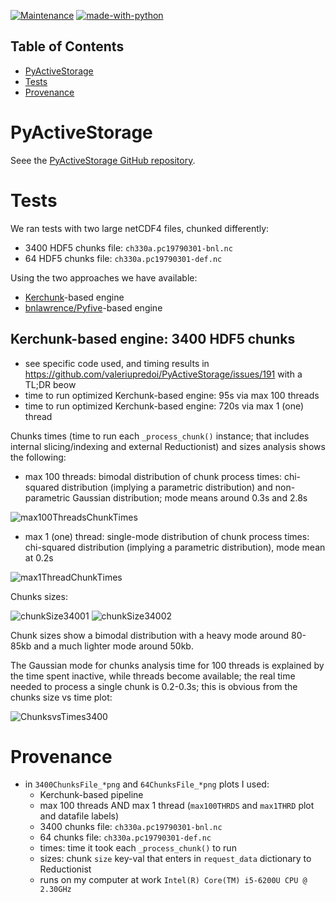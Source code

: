 
[![Maintenance](https://img.shields.io/badge/Maintained%3F-yes-green.svg)](https://GitHub.com/Naereen/StrapDown.js/graphs/commit-activity)
[![made-with-python](https://img.shields.io/badge/Made%20with-Python-1f425f.svg)](https://www.python.org/)

Table of Contents
-----------------
* [PyActiveStorage](#PyActiveStorage)
* [Tests](#Tests)
* [Provenance](#Provenance)

# PyActiveStorage

Seee the [PyActiveStorage GitHub repository](https://github.com/valeriupredoi/PyActiveStorage).

# Tests

We ran tests with two large netCDF4 files, chunked differently:

- 3400 HDF5 chunks file: `ch330a.pc19790301-bnl.nc`
- 64 HDF5 chunks file: `ch330a.pc19790301-def.nc`

Using the two approaches we have available:

- [Kerchunk](https://github.com/fsspec/kerchunk)-based engine
- [bnlawrence/Pyfive](https://github.com/bnlawrence/pyfive/tree/issue60)-based engine

## Kerchunk-based engine: 3400 HDF5 chunks

- see specific code used, and timing results in https://github.com/valeriupredoi/PyActiveStorage/issues/191 with a TL;DR beow
- time to run optimized Kerchunk-based engine: 95s via max 100 threads
- time to run optimized Kerchunk-based engine: 720s via max 1 (one) thread

Chunks times (time to run each `_process_chunk()` instance; that includes internal slicing/indexing and external Reductionist) and sizes analysis shows the following:

- max 100 threads: bimodal distribution of chunk process times: chi-squared distribution (implying a parametric distribution) and non-parametric Gaussian distribution; mode means around 0.3s and 2.8s

![max100ThreadsChunkTimes](https://github.com/valeriupredoi/testing_PyActiveStorage/blob/main/plots/3400ChunksFile-max100THRDS_Chunks_Times_Hist.png)

- max 1 (one) thread: single-mode distribution of chunk process times: chi-squared distribution (implying a parametric distribution), mode mean at 0.2s

![max1ThreadChunkTimes](https://github.com/valeriupredoi/testing_PyActiveStorage/blob/main/plots/3400ChunksFile-max1THRD_Chunks_Times_Hist.png)

Chunks sizes:

![chunkSize34001](https://github.com/valeriupredoi/testing_PyActiveStorage/blob/main/plots/3400ChunksFile-max100THRDS_Chunks_Sizes_Hist.png)
![chunkSize34002](https://github.com/valeriupredoi/testing_PyActiveStorage/blob/main/plots/3400ChunksFile-max1THRD_Chunks_Sizes_Hist.png)

Chunk sizes show a bimodal distribution with a heavy mode around 80-85kb and a much lighter mode around 50kb.

The Gaussian mode for chunks analysis time for 100 threads is explained by the time spent inactive, while threads become available; the real time needed to process a single chunk is 0.2-0.3s; this is obvious from the chunks size vs time plot:

![ChunksvsTimes3400](https://github.com/valeriupredoi/testing_PyActiveStorage/blob/main/plots/3400ChunksFile-max1THRD_Sizes_vs_Times.png)



# Provenance

- in `3400ChunksFile_*png` and `64ChunksFile_*png` plots I used:
  - Kerchunk-based pipeline
  - max 100 threads AND max 1 thread (`max100THRDS` and `max1THRD` plot and datafile labels)
  - 3400 chunks file: `ch330a.pc19790301-bnl.nc`
  - 64 chunks file: `ch330a.pc19790301-def.nc`
  - times: time it took each `_process_chunk()` to run
  - sizes: chunk `size` key-val that enters in `request_data` dictionary to Reductionist
  - runs on my computer at work `Intel(R) Core(TM) i5-6200U CPU @ 2.30GHz`
